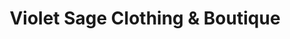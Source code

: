 ---
title: "Violet Sage Clothing & Boutique"
url: /redmond/violet-sage-clothing-und-boutique/
shop: Kleidung
---